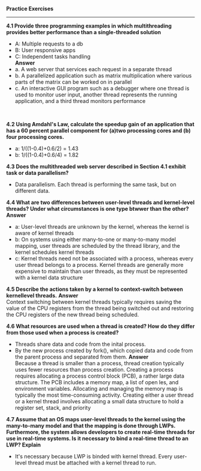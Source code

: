 **Practice Exercises**
***
**4.1 Provide three programming examples in which multithreading provides better performance than a single-threaded solution**<br>
- A: Multiple requests to a db 
- B: User responsive apps
- C: Independent tasks handling<br>
**Answer**<br>
- a. A web server that services each request in a separate thread
- b. A parallelized application such as matrix multiplication where various parts of the matrix can be worked on in parallel
- c. An interactive GUI program such as a debugger where one thread is used to monitor user input, another thread represents the running application, and a third thread monitors performance
<br>

**4.2 Using Amdahl's Law, calculate the speedup gain of an application that has a 60 percent parallel component for (a)two processing cores and (b) four processing cores.**<br>
- a: 1/((1-0.4)+0.6/2) = 1.43
- b: 1/((1-0.4)+0.6/4) = 1.82<br>

**4.3 Does the multithreaded web server described in Section 4.1 exhibit task or data parallelism?**<br>
- Data parallelism. Each thread is performing the same task, but on different data. <br>

**4.4 What are two differences between user-level threads and kernel-level threads? Under what circumstances is one type btwwer than the other?**
**Answer**<br>
- a: User-level threads are unknown by the kernel, whereas the kernel is aware of kernel threads
- b: On systems using either many-to-one or many-to-many model mapping, user threads are scheduled by the thread library, and the kernel schedules kernel threads
- c: Kernel threads need not be associated with a process, whereas every user thread belongs to a process. Kernel threads are generally more expensive to maintain than user threads, as they must be represented with a kernel data structure<br>

**4.5 Describe the actions taken by a kernel to context-switch between kernellevel threads.**
**Answer**<br>
Context switching between kernel threads typically requires saving the value of the CPU registers from the thread being switched out and restoring the CPU registers of the new thread being scheduled.<br>

**4.6 What resources are used when a thread is created? How do they differ from those used when a process is created?**<br>
- Threads share data and code from the inital process.
- By the new process created by fork(), which copied data and code from the parent process and separated from them.
**Answer**<br>
Because a thread is smaller than a process, thread creation typically uses fewer resources than process creation. Creating a process requires allocating a process control block (PCB), a rather large data structure. The PCB includes a memory map, a list of open les, and environment variables. Allocating and managing the memory map is typically the most time-consuming activity. Creating either a user thread or a kernel thread involves allocating a small data structure to hold a register set, stack, and priority

**4.7 Assume that an OS maps user-level threads to the kernel using the many-to-many model and that the mapping is done through LWPs. Furthermore, the system allows developers to create real-time threads for use in real-time systems. Is it necessary to bind a real-time thread to an LWP? Explain**<br>
- It's necessary because LWP is binded with kernel thread. Every user-level thread must be attached with a kernel thread to run.


